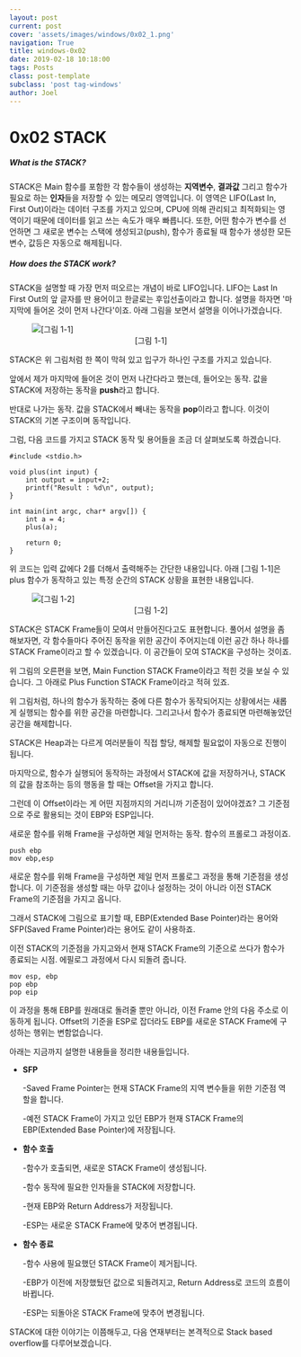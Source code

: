 ```yaml
---
layout: post
current: post
cover: 'assets/images/windows/0x02_1.png'
navigation: True
title: windows-0x02
date: 2019-02-18 10:18:00
tags: Posts
class: post-template
subclass: 'post tag-windows'
author: Joel
---
```


# 0x02 STACK


##### What is the STACK?

STACK은 Main 함수를 포함한 각 함수들이 생성하는 **지역변수**, **결과값** 그리고 함수가 필요로 하는 **인자**들을 저장할 수 있는 메모리 영역입니다.
이 영역은 LIFO(Last In, First Out)이라는 데이터 구조를 가지고 있으며, CPU에 의해 관리되고 최적화되는 영역이기 때문에 데이터를 읽고 쓰는 속도가 매우 빠릅니다. 또한, 어떤 함수가 변수를 선언하면 그 새로운 변수는 스택에 생성되고(push), 함수가 종료될 때 함수가 생성한 모든 변수, 값등은 자동으로 해제됩니다.

##### How does the STACK work?

STACK을 설명할 때 가장 먼저 떠오르는 개념이 바로 LIFO입니다. LIFO는 Last In First Out의 앞 글자를 딴 용어이고 한글로는 후입선출이라고 합니다.
설명을 하자면 '마지막에 들어온 것이 먼저 나간다'이죠. 아래 그림을 보면서 설명을 이어나가겠습니다.

<figure>
  <img data-action="zoom" src='{{ "/assets/images/windows/0x02_1.png" | relative_url }}' alt='[그림 1-1]'>
  <figcaption><center>[그림 1-1]</center></figcaption>
</figure>

STACK은 위 그림처럼 한 쪽이 막혀 있고 입구가 하나인 구조를 가지고 있습니다.

앞에서 제가 마지막에 들어온 것이 먼저 나간다라고 했는데, 들어오는 동작. 값을 STACK에 저장하는 동작을 **push**라고 합니다.

반대로 나가는 동작. 값을 STACK에서 빼내는 동작을 **pop**이라고 합니다. 이것이 STACK의 기본 구조이며 동작입니다.

그럼, 다음 코드를 가지고 STACK 동작 및 용어들을 조금 더 살펴보도록 하겠습니다.

	
	#include <stdio.h>

	void plus(int input) {
		int output = input+2;
		printf("Result : %d\n", output);
	}

	int main(int argc, char* argv[]) {
		int a = 4;
		plus(a);

		return 0;
	}
	

위 코드는 입력 값에다 2를 더해서 출력해주는 간단한 내용입니다. 아래 [그림 1-1]은 plus 함수가 동작하고 있는 특정 순간의 STACK 상황을 표현한 내용입니다.

<figure>
  <img data-action="zoom" src='{{ "/assets/images/windows/0x02_2.png" | relative_url }}' alt='[그림 1-2]'>
  <figcaption><center>[그림 1-2]</center></figcaption>
</figure>

STACK은 STACK Frame들이 모여서 만들어진다고도 표현합니다. 풀어서 설명을 좀 해보자면, 각 함수들마다 주어진 동작을 위한 공간이 주어지는데 이런 공간 하나 하나를 STACK Frame이라고 할 수 있겠습니다. 이 공간들이 모여 STACK을 구성하는 것이죠. 

위 그림의 오른편을 보면, Main Function STACK Frame이라고 적힌 것을 보실 수 있습니다. 
그 아래로 Plus Function STACK Frame이라고 적혀 있죠.


위 그림처럼, 하나의 함수가 동작하는 중에 다른 함수가 동작되어지는 상황에서는 새롭게 실행되는 함수를 위한 공간을 마련합니다. 
그리고나서 함수가 종료되면 마련해놓았던 공간을 해제합니다.

STACK은 Heap과는 다르게 여러분들이 직접 할당, 해제할 필요없이 자동으로 진행이 됩니다.

마지막으로, 함수가 실행되어 동작하는 과정에서 STACK에 값을 저장하거나, STACK의 값을 참조하는 등의 행동을 할 때는 Offset을 가지고 합니다.


그런데 이 Offset이라는 게 어떤 지점까지의 거리니까 기준점이 있어야겠죠? 그 기준점으로 주로 활용되는 것이 EBP와 ESP입니다.


새로운 함수를 위해 Frame을 구성하면 제일 먼저하는 동작. 함수의 프롤로그 과정이죠.
	
	push ebp
	mov ebp,esp
	
새로운 함수를 위해 Frame을 구성하면 제일 먼저 프롤로그 과정을 통해 기준점을 생성합니다. 이 기준점을 생성할 때는 아무 값이나 설정하는 것이 아니라
이전 STACK Frame의 기준점을 가지고 옵니다. 

그래서 STACK에 그림으로 표기할 때, EBP(Extended Base Pointer)라는 용어와 SFP(Saved Frame Pointer)라는 용어도 같이 사용하죠.	

이전 STACK의 기준점을 가지고와서 현재 STACK Frame의 기준으로 쓰다가 함수가 종료되는 시점. 에필로그 과정에서 다시 되돌려 줍니다.
	
	mov esp, ebp
	pop ebp
	pop eip
	
이 과정을 통해 EBP를 원래대로 돌려줄 뿐만 아니라, 이전 Frame 안의 다음 주소로 이동하게 됩니다.
Offset의 기준을 ESP로 잡더라도 EBP를 새로운 STACK Frame에 구성하는 행위는 변함없습니다. 

아래는 지금까지 설명한 내용들을 정리한 내용들입니다.

- **SFP**

	-Saved Frame Pointer는 현재 STACK Frame의 지역 변수들을 위한 기준점 역할을 합니다.
	
    -예전 STACK Frame이 가지고 있던 EBP가 현재 STACK Frame의 EBP(Extended Base Pointer)에 저장됩니다.
	
- **함수 호출** 

	-함수가 호출되면, 새로운 STACK Frame이 생성됩니다.
	
    -함수 동작에 필요한 인자들을 STACK에 저장합니다.
	
    -현재 EBP와 Return Address가 저장됩니다.
	
    -ESP는 새로운 STACK Frame에 맞추어 변경됩니다.
	
- **함수 종료**

	-함수 사용에 필요했던 STACK Frame이 제거됩니다.
	
    -EBP가 이전에 저장했뒀던 값으로 되돌려지고, Return Address로 코드의 흐름이 바뀝니다.
	
    -ESP는 되돌아온 STACK Frame에 맞추어 변경됩니다.

STACK에 대한 이야기는 이쯤해두고, 다음 연재부터는 본격적으로 Stack based overflow를 다루어보겠습니다.
